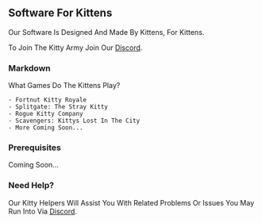 ## Software For Kittens

Our Software Is Designed And Made By Kittens, For Kittens. 

To Join The Kitty Army Join Our [Discord](https://discord.gg/5QqYBEdNfm).

### Markdown

What Games Do The Kittens Play?

```Games:
- Fortnut Kitty Royale
- Splitgate: The Stray Kitty
- Rogue Kitty Company
- Scavengers: Kittys Lost In The City
- More Coming Soon...
```

### Prerequisites

Coming Soon...

### Need Help?

 Our Kitty Helpers Will Assist You With Related Problems Or Issues You May Run Into Via [Discord](https://discord.gg/5QqYBEdNfm).
